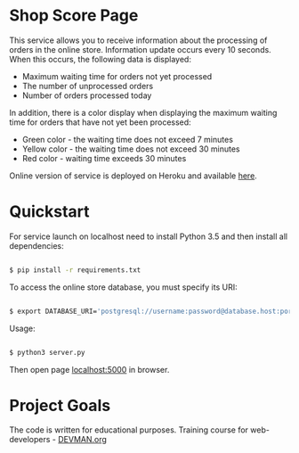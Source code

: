 # Shop Score Page

This service allows you to receive information about the processing of orders in the online store.
Information update occurs every 10 seconds. When this occurs, the following data is displayed:

* Maximum waiting time for orders not yet processed
* The number of unprocessed orders
* Number of orders processed today

In addition, there is a color display when displaying the maximum waiting time for orders that have not yet been processed:

* Green color - the waiting time does not exceed 7 minutes
* Yellow color - the waiting time does not exceed 30 minutes
* Red color - waiting time exceeds 30 minutes

Online version of service is deployed on Heroku and available [here](https://shop-score-info.herokuapp.com/).

# Quickstart

For service launch on localhost need to install Python 3.5 and then install all dependencies:

```bash

$ pip install -r requirements.txt

```

To access the online store database, you must specify its URI:

```bash

$ export DATABASE_URI='postgresql://username:password@database.host:port/database_name'

```

Usage:

```bash

$ python3 server.py

```

Then open page [localhost:5000](http://localhost:5000) in browser.

# Project Goals

The code is written for educational purposes. Training course for web-developers - [DEVMAN.org](https://devman.org)
